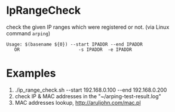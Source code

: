 IpRangeCheck
============

check the given IP ranges which were registered or not. (via Linux command `arping`) 


``` 
Usage: $(basename ${0}) --start IPADDR --end IPADDR 
   OR                      -s IPADDR  -e IPADDR
```


Examples
========
 
 1. ./ip_range_check.sh  --start 192.168.0.100 --end 192.168.0.200
 2. check IP & MAC addresses in the "~/arping-test-result.log"
 3. MAC addresses lookup, http://aruljohn.com/mac.pl
 

